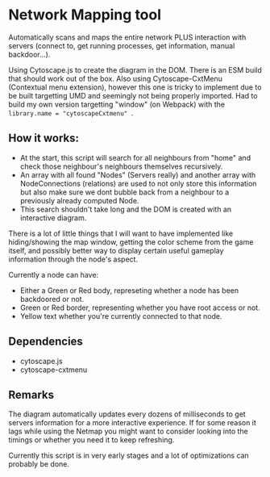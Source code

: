 # Network Mapping tool


Automatically scans and maps the entire network PLUS interaction with servers (connect to, get running processes, get information, manual backdoor...).

Using Cytoscape.js to create the diagram in the DOM. There is an ESM build that should work out of the box.
Also using Cytoscape-CxtMenu (Contextual menu extension), however this one is tricky to implement due to be built targetting UMD and seemingly not being
properly imported. Had to build my own version targetting "window" (on Webpack) with the `library.name = "cytoscapeCxtmenu" `.

## How it works:
- At the start, this script will search for all neighbours from "home" and check those neighbour's neighbours themselves recursively.
- An array with all found "Nodes" (Servers really) and another array with NodeConnections (relations) are used to not only store this information
but also make sure we dont bubble back from a neighbour to a previously already computed Node.
- This search shouldn't take long and the DOM is created with an interactive diagram.

There is a lot of little things that I will want to have implemented like hiding/showing the map window, getting the color scheme from the game itself,
and possibly better way to display certain useful gameplay information through the node's aspect.

Currently a node can have:
- Either a Green or Red body, represeting whether a node has been backdoored or not.
- Green or Red border, representing whether you have root access or not.
- Yellow text whether you're currently connected to that node.


## Dependencies
- cytoscape.js
- cytoscape-cxtmenu

## Remarks
The diagram automatically updates every dozens of milliseconds to get servers information for a more interactive experience.
If for some reason it lags while using the Netmap you might want to consider looking into the timings or whether you need it to keep refreshing.

Currently this script is in very early stages and a lot of optimizations can probably be done.